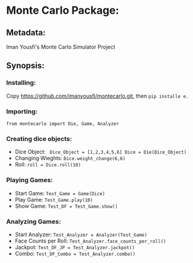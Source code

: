 # Monte Carlo Package: 
## Metadata:
Iman Yousfi's Monte Carlo Simulator Project

## Synopsis:

### Installing:
Copy https://github.com/imanyousfi/montecarlo.git, then `pip installe e.`
### Importing:
`from montecarlo import Die, Game, Analyzer`

### Creating dice objects:
- Dice Object: ` Dice_Object = [1,2,3,4,5,6] Dice = Die(Dice_Object)`
- Changing Wieghts: `Dice.weight_change(6,6)`
- Roll: `roll = Dice.roll(10) `

### Playing Games:
- Start Game: `Test_Game = Game(Dice)`
- Play Game: `Test_Game.play(10)`
- Show Game: `Test_DF = Test_Game.show()` 

### Analyzing Games:
- Start Analyzer: `Test_Analyzer = Analyzer(Test_Game)`
- Face Counts per Roll: `Test_Analyzer.face_counts_per_roll()`
- Jackpot: `Test_DF_JP = Test_Analyzer.jackpot()`
- Combo: `Test_DF_Combo = Test_Analyzer.combo()`
